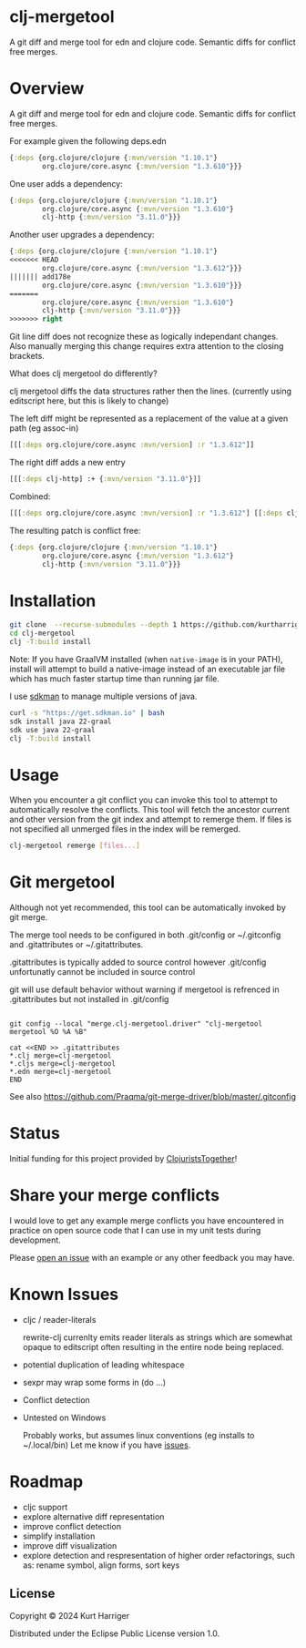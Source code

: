 # clj-mergetool

A git diff and merge tool for edn and clojure code. Semantic diffs for conflict free merges.

# Overview

A git diff and merge tool for edn and clojure code. Semantic diffs for conflict free merges.

For example given the following deps.edn

```clj
{:deps {org.clojure/clojure {:mvn/version "1.10.1"}
        org.clojure/core.async {:mvn/version "1.3.610"}}}
```

One user adds a dependency:

```clj
{:deps {org.clojure/clojure {:mvn/version "1.10.1"}
        org.clojure/core.async {:mvn/version "1.3.610"}
        clj-http {:mvn/version "3.11.0"}}}
```

Another user upgrades a dependency:

```clj
{:deps {org.clojure/clojure {:mvn/version "1.10.1"}
<<<<<<< HEAD
        org.clojure/core.async {:mvn/version "1.3.612"}}}
||||||| add178e
        org.clojure/core.async {:mvn/version "1.3.610"}}}
=======
        org.clojure/core.async {:mvn/version "1.3.610"}
        clj-http {:mvn/version "3.11.0"}}}
>>>>>>> right
```

Git line diff does not recognize these as logically independant changes. Also manually merging this change requires extra attention to the closing brackets.

What does clj mergetool do differently?

clj mergetool diffs the data structures rather then the lines.
(currently using editscript here, but this is likely to change)

The left diff might be represented as a replacement of the value at a given path (eg assoc-in)

```clj
[[[:deps org.clojure/core.async :mvn/version] :r "1.3.612"]]
```

The right diff adds a new entry

```clj
[[[:deps clj-http] :+ {:mvn/version "3.11.0"}]]
```

Combined:

```clj
[[[:deps org.clojure/core.async :mvn/version] :r "1.3.612"] [[:deps clj-http] :+ {:mvn/version "3.11.0"}]]
```

The resulting patch is conflict free:

```clj
{:deps {org.clojure/clojure {:mvn/version "1.10.1"}
        org.clojure/core.async {:mvn/version "1.3.612"}
        clj-http {:mvn/version "3.11.0"}}}
```

# Installation

```sh
git clone  --recurse-submodules --depth 1 https://github.com/kurtharriger/clj-mergetool.git clj-mergetool
cd clj-mergetool
clj -T:build install
```

Note:
If you have GraalVM installed (when `native-image` is in your PATH), install will attempt to build a native-image instead of an executable jar file which has much faster startup time than running jar file.

I use [sdkman](https://sdkman.io/) to manage multiple versions of java.

```bash
curl -s "https://get.sdkman.io" | bash
sdk install java 22-graal
sdk use java 22-graal
clj -T:build install
```

# Usage

When you encounter a git conflict you can invoke this tool to attempt to automatically resolve the conflicts.
This tool will fetch the ancestor current and other version from the git index and attempt to remerge them.
If files is not specified all unmerged files in the index will be remerged.

```sh
clj-mergetool remerge [files...]
```

# Git mergetool

Although not yet recommended, this tool can be automatically invoked by git merge.

The merge tool needs to be configured in both .git/config or ~/.gitconfig
and .gitattributes or ~/.gitattributes.

.gitattributes is typically added to source control however
.git/config unfortunatly cannot be included in source control

git will use default behavior without warning if mergetool is refrenced
in .gitattributes but not installed in .git/config

```

git config --local "merge.clj-mergetool.driver" "clj-mergetool mergetool %O %A %B"

cat <<END >> .gitattributes
*.clj merge=clj-mergetool
*.cljs merge=clj-mergetool
*.edn merge=clj-mergetool
END

```

See also https://github.com/Praqma/git-merge-driver/blob/master/.gitconfig

# Status

Initial funding for this project provided by [ClojuristsTogether](https://www.clojuriststogether.org/)!

# Share your merge conflicts

I would love to get any example merge conflicts you have encountered in practice on open source code that I can use in my unit tests during development.

Please [open an issue](https://github.com/kurtharriger/clj-mergetool/issues/new) with an example or any other feedback you may have.

# Known Issues

- cljc / reader-literals

  rewrite-clj currenlty emits reader literals as strings which are somewhat opaque to editscript often resulting in the entire node being replaced.

- potential duplication of leading whitespace

- sexpr may wrap some forms in (do ...)

- Conflict detection

- Untested on Windows

  Probably works, but assumes linux conventions (eg installs to ~/.local/bin)
  Let me know if you have [issues](https://github.com/kurtharriger/clj-mergetool/issues/new).

# Roadmap

- cljc support
- explore alternative diff representation
- improve conflict detection
- simplify installation
- improve diff visualization
- explore detection and respresentation of higher order refactorings, such as: rename symbol, align forms, sort keys

## License

Copyright © 2024 Kurt Harriger

Distributed under the Eclipse Public License version 1.0.

